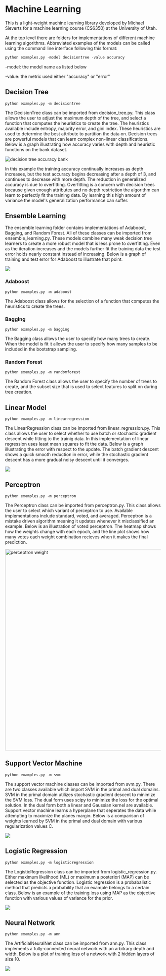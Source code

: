 # Machine Learning

This is a light-weight machine learning library developed by Michael Sieverts for a machine learning course (CS6350) at the University of Utah.

At the top level there are folders for implementations of different machine learning algorithms. Abbreviated examples of the models can be called using the command line interface following this format:

```python
python examples.py -model decisiontree -value accuracy
```
-model: the model name as listed below

-value: the metric used either "accuracy" or "error"

## Decision Tree
```
python examples.py -m decisiontree
```

The DecisionTree class can be imported from decision_tree.py. This class allows the user to adjust the maximum depth of the tree, and select a function that computes the heuristics to create the tree. The heuristics available include entropy, majority error, and gini index. These heuristics are used to determine the best attribute to partition the data on. Decision trees are powerful models that can learn complex non-linear classifications. Below is a graph illustrating how accuracy varies with depth and heuristic functions on the bank dataset. 

![decision tree accuracy bank](plots/decisionTree_bank_accuracy.png)

In this example the training accuracy continually increases as depth increases, but the test accuracy begins decreasing after a depth of 3, and continues to decrease with more depth. The reduction in generalized accuracy is due to overfitting. Overfitting is a concern with decision trees because given enough attributes and no depth restriction the algorithm can learn to perfectly fit the training data. By learning this high amount of variance the model's generalization performance can suffer.


## Ensemble Learning

The ensemble learning folder contains implementations of Adaboost, Bagging, and Random Forest. All of these classes can be imported from ensemble_learning.py. These models combine many weak decision tree learners to create a more robust model that is less prone to overfitting. Even as the iteration increases and the models further fit the training data the test error holds nearly constant instead of increasing. Below is a graph of training and test error for Adaboost to illustrate that point. 

![](plots/ensemble_Adaboost_error_grid.png)

### Adaboost
```
python examples.py -m adaboost
```

The Adaboost class allows for the selection of a function that computes the heuristics to create the trees.

### Bagging
```
python examples.py -m bagging
```

The Bagging class allows the user to specify how many trees to create. When the model is fit it allows the user to specify how many samples to be included in the bootstrap sampling. 

### Random Forest
```
python examples.py -m randomforest
```

The Random Forest class allows the user to specify the number of trees to create, and the subset size that is used to select features to split on during tree creation.


## Linear Model
```
python examples.py -m linearregression
```

The LinearRegression class can be imported from linear_regression.py. This class allows the user to select whether to use batch or stochastic gradient descent while fitting to the trainig data. In this implementation of linear regression uses least mean squares to fit the data. Below is a graph illustrating the error with respect to the update. The batch gradient descent shows a quick smooth reduction in error, while the stochastic gradient descent has a more gradual noisy descent until it converges. 

![](plots/linearRegression_error.png)


## Perceptron
```
python examples.py -m perceptron
```

The Perceptron class can be imported from perceptron.py. This class allows the user to select which variant of perceptron to use. Available implementations include standard, voted, and averaged. Perceptron is a mistake driven algorithm meaning it updates whenever it misclassified an example. Below is an illustration of voted perceptron. The heatmap shows how the weights change with each epoch, and the line plot shows how many votes each weight combination recieves when it makes the final prediction. 

<img src=plots/perceptron_weight.png  alt="perceptron weight" width="650">


## Support Vector Machine
```
python examples.py -m svm
```

The support vector machine classes can be imported from svm.py. There are two classes available which import SVM in the primal and dual domains. SVM in the primal domain utilizes stochastic gradient descent to minimize the SVM loss. The dual form uses scipy to minimize the loss for the optimal solution. In the dual form both a linear and Gaussian kernel are available. Support vector machine learns a hyperplane that seperates the data while attempting to maximize the planes margin. Below is a comparison of weights learned by SVM in the primal and dual domain with various regularization values C.

![](plots/svm_weight.png)


## Logistic Regression
```
python examples.py -m logisticregression
```

The LogisticRegression class can be imported from logistic_regression.py. Either maximum likelihood (ML) or maximum a posteriori (MAP) can be selected as the objective function. Logistic regression is a probabalistic method that predicts a probability that an example belongs to a certain class. Below is an example of the training loss using MAP as the objective function with various values of variance for the prior.

![](plots/logisticRegression_loss.png)


## Neural Network
```
python examples.py -m ann
```

The ArtificialNeuralNet class can be imported from ann.py. This class implements a fully-connected neural network with an arbitrary depth and width. Below is a plot of training loss of a network with 2 hidden layers of size 10. 

![](plots/nn_loss.png)


